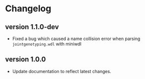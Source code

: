 Changelog
==========

<!--

Newest changes should be on top.

This document is user facing. Please word the changes in such a way
that users understand how the changes affect the new version.
-->

version 1.1.0-dev
---------------------------
+ Fixed a bug which caused a name collision error when parsing
  `jointgenotyping.wdl` with miniwdl 

version 1.0.0
---------------------------
+ Update documentation to reflect latest changes.